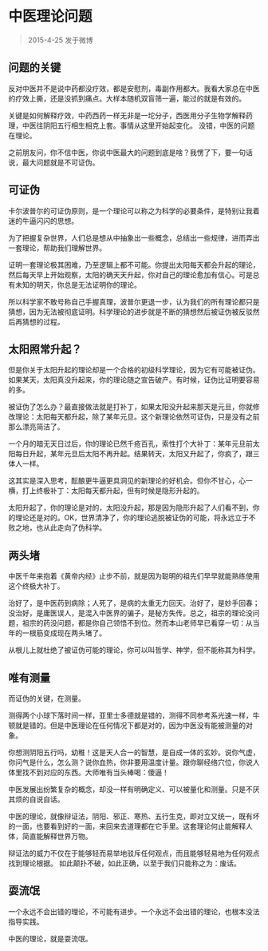 # 中医理论问题

> 2015-4-25 发于微博

## 问题的关键

反对中医并不是说中药都没疗效，都是安慰剂，毒副作用都大。我看大家总在中医的疗效上撕，还是没抓到痛点。大样本随机双盲筛一遍，能过的就是有效的。

关键是如何解释疗效，中药西药一样无非是一坨分子，西医用分子生物学解释药理，中医往阴阳五行相生相克上套。事情从这里开始起变化。
没错，中医的问题在理论。

之前朋友问，你不信中医，你说中医最大的问题到底是啥？我愣了下，要一句话说，最大问题就是不可证伪。

## 可证伪

卡尔波普尔的可证伪原则，是一个理论可以称之为科学的必要条件，是特别让我着迷的牛逼闪闪的思想。

为了把握复杂世界，人们总是想从中抽象出一些概念，总结出一些规律，进而弄出一套理论，帮助我们理解世界。

证明一套理论极其困难，乃至逻辑上都不可能。你提出太阳每天都会升起的理论，然后每天早上开始观察，太阳的确天天升起，你对自己的理论愈加有信心。可是总有未知的明天，你总是无法证明你的理论。

所以科学家不敢号称自己手握真理，波普尔更退一步，认为我们的所有理论都只是猜想，因为无法被彻底证明。科学理论的进步就是不断的猜想然后被证伪被反驳然后再猜想的过程。

## 太阳照常升起？

但是你关于太阳升起的理论却是一个合格的初级科学理论，因为它有可能被证伪。如果某天，太阳真没升起来，你的理论随之宣告破产。有时候，证伪比证明要容易的多。

被证伪了怎么办？最直接做法就是打补丁，如果太阳没升起来那天是元旦，你就修改理论：太阳每天都升起，除了某年元旦。这个新理论依然可证伪，只是没有之前那么漂亮简洁了。

一个月的暗无天日过后，你的理论已然千疮百孔，索性打个大补丁：某年元旦前太阳每日升起，某年元旦后太阳不再升起。结果转天，太阳又升起了，你疯了，跟三体人一样。

这其实是深入思考，酝酿更牛逼更具洞见的新理论的好机会。但你不甘心，心一横，打上终极补丁：太阳每天都升起，但有时候是隐形升起的。

太阳升起了，你的理论是对的，太阳没升起，那是因为隐形升起了人们看不到，你的理论还是对的。OK，世界清净了，你的理论逃脱被证伪的可能，将永远立于不败之地，也从此走向了伪科学。

## 两头堵

中医千年来抱着《黄帝内经》止步不前，就是因为聪明的祖先们早早就能熟练使用这个终极大补丁。

治好了，是中医药到病除；人死了，是病的太重无力回天。治好了，是妙手回春；没治好，是庸医误人，是混入中医界的骗子，是秘方失传。总之，祖宗的理论没问题，祖宗的药没问题，都是你自己领悟不到位。然而本山老师早已看穿一切：从当年的一根筋变成现在两头堵了。

从根儿上就杜绝了被证伪可能的理论，你可以叫哲学、神学，但不能称其为科学。

## 唯有测量

而证伪的关键，在测量。

测得两个小球下落时间一样，亚里士多德就是错的，测得不同参考系光速一样，牛顿就是错的。但是中医理论在任何情况下都是对的，因为中医没有能被测量的对象。

你想测阴阳五行吗，幼稚！这是天人合一的智慧，是自成一体的玄妙。说你气虚，你问气是什么，怎么测？说你血热，你非要用温度计量。跟你聊经络穴位，你说人体里找不到对应的东西。大师唯有当头棒喝：傻逼！

中医发展出纷繁复杂的概念，却没一样有明确定义、可以被量化和测量。只是不厌其烦的自说自话。

中医的理论，就像辩证法，阴阳、邪正、寒热、五行生克，即对立又统一，既有坏的一面，也要看到好的一面，来回来去道理都在它手里。这套理论何止能解释人体，简直能解释世界万物。

辩证法的威力不仅在于能够轻而易举地驳斥任何观点，而且能够轻易地为任何观点找到理论根据。 如此颠扑不破，如此正确，以至于我们只能称之为：废话。

## 耍流氓

一个永远不会出错的理论，不可能有进步。一个永远不会出错的理论，也根本没法指导实践。

中医的理论，就是耍流氓。